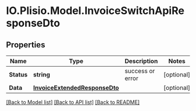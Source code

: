 # IO.Plisio.Model.InvoiceSwitchApiResponseDto
## Properties

Name | Type | Description | Notes
------------ | ------------- | ------------- | -------------
**Status** | **string** | success or error | [optional] 
**Data** | [**InvoiceExtendedResponseDto**](InvoiceExtendedResponseDto.md) |  | [optional] 

[[Back to Model list]](../README.md#documentation-for-models) [[Back to API list]](../README.md#documentation-for-api-endpoints) [[Back to README]](../README.md)

